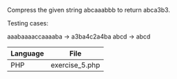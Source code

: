 Compress the given string abcaaabbb to return abca3b3.

Testing cases:

aaabaaaaccaaaaba -> a3ba4c2a4ba
abcd -> abcd


| Language        | File           |
| ----------------|:--------------:| 
| PHP             | exercise_5.php |

